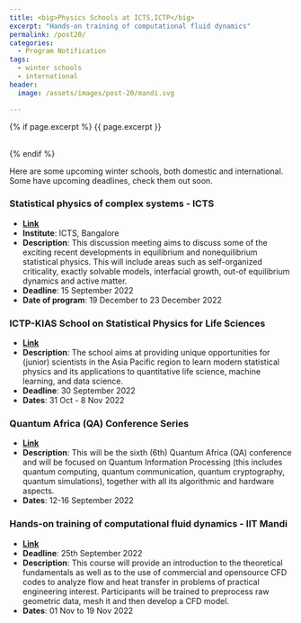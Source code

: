```yaml
---
title: <big>Physics Schools at ICTS,ICTP</big>
excerpt: "Hands-on training of computational fluid dynamics"
permalink: /post20/
categories:
  - Program Notification
tags:
  - winter schools
  - international
header:
  image: /assets/images/post-20/mandi.svg

---
```


{% if page.excerpt %}
<span class="excerpt">{{ page.excerpt }}</span>

<br>
{% endif %}

Here are some upcoming winter schools, both domestic and international. Some have upcoming deadlines, check them out soon.

### Statistical physics of complex systems - ICTS

- [**Link**](https://icts.res.in/discussion-meeting/SPCS2022)
- **Institute**: ICTS, Bangalore
- **Description**: This discussion meeting aims to discuss some of the exciting recent developments in equilibrium and nonequilibrium statistical physics. This will include areas such as self-organized criticality, exactly solvable models, interfacial growth, out-of equilibrium dynamics and active matter. 
- **Deadline**: 15 September 2022
- **Date of program**: 19 December to 23 December 2022

### ICTP-KIAS School on Statistical Physics for Life Sciences

- [**Link**](https://indico.ictp.it/event/9836/)
- **Description**:  The school aims at providing unique opportunities for (junior) scientists in the Asia Pacific region to learn modern statistical physics and its applications to quantitative life science, machine learning, and data science. 
- **Deadline**: 30 September 2022
- **Dates**: 31 Oct - 8 Nov 2022

### Quantum Africa (QA) Conference Series

- [**Link**](https://qa.eaifr.org/?page_id=739)
- **Description**: This will be the sixth (6th) Quantum Africa (QA) conference and will be focused on Quantum Information Processing (this includes quantum computing, quantum communication, quantum cryptography, quantum simulations), together with all its algorithmic and hardware aspects.
- **Dates**: 12-16 September 2022

### Hands-on training of computational fluid dynamics - IIT Mandi

- [**Link**](https://research.iitmandi.ac.in/cfd_hpkvn/)
- **Deadline**: 25th September 2022
- **Description**: This course will provide an introduction to the theoretical fundamentals as well as to the use of commercial and opensource CFD codes to analyze flow and heat transfer in problems of practical engineering interest. Participants will be trained to preprocess raw geometric data, mesh it and then develop a CFD model.
- **Dates**: 01 Nov to 19 Nov 2022
